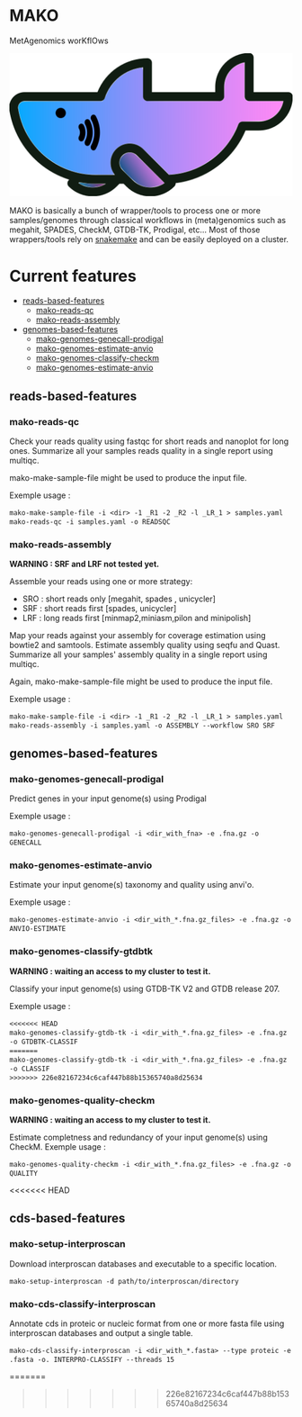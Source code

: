 # MAKO
MetAgenomics worKflOws 

<p align="center">
  <img src="mako.png">
</p>

MAKO is basically a bunch of wrapper/tools to process one or more samples/genomes through classical workflows in (meta)genomics such as megahit, SPADES, CheckM, GTDB-TK, Prodigal, etc...
Most of those wrappers/tools rely on [snakemake](https://snakemake.readthedocs.io/en/stable/) and can be easily deployed on a cluster.

# Current features

- [reads-based-features](#reads-based-features)
	- [mako-reads-qc](#mako-reads-qc)
	- [mako-reads-assembly](#mako-reads-assembly)
- [genomes-based-features](#genomes-based-features)
	- [mako-genomes-genecall-prodigal](#mako-genomes-genecall-prodigal)
	- [mako-genomes-estimate-anvio](#mako-genomes-estimate-anvio)
	- [mako-genomes-classify-checkm](#mako-genomes-classify-checkm)
	- [mako-genomes-estimate-anvio](#mako-genomes-estimate-anvio)


## reads-based-features

### mako-reads-qc

Check your reads quality using fastqc for short reads and nanoplot for long ones. Summarize all your samples reads quality in a single report using multiqc.

mako-make-sample-file might be used to produce the input file.

Exemple usage :

```
mako-make-sample-file -i <dir> -1 _R1 -2 _R2 -l _LR_1 > samples.yaml
mako-reads-qc -i samples.yaml -o READSQC 
```

### mako-reads-assembly

**WARNING : SRF and LRF not tested yet.**

Assemble your reads using one or more strategy:

- SRO : short reads only [megahit, spades , unicycler]
- SRF : short reads first [spades, unicycler]
- LRF : long reads first [minmap2,miniasm,pilon and minipolish]

Map your reads against your assembly for coverage estimation using bowtie2 and samtools.
Estimate assembly quality using seqfu and Quast.
Summarize all your samples' assembly quality in a single report using multiqc.

Again, mako-make-sample-file might be used to produce the input file.

Exemple usage :

```
mako-make-sample-file -i <dir> -1 _R1 -2 _R2 -l _LR_1 > samples.yaml
mako-reads-assembly -i samples.yaml -o ASSEMBLY --workflow SRO SRF  
```

## genomes-based-features

### mako-genomes-genecall-prodigal
Predict genes in your input genome(s) using Prodigal

Exemple usage :

```
mako-genomes-genecall-prodigal -i <dir_with_fna> -e .fna.gz -o GENECALL
```

### mako-genomes-estimate-anvio
Estimate your input genome(s) taxonomy and quality using anvi'o.

Exemple usage :

```
mako-genomes-estimate-anvio -i <dir_with_*.fna.gz_files> -e .fna.gz -o ANVIO-ESTIMATE
```

### mako-genomes-classify-gtdbtk
**WARNING : waiting an access to my cluster to test it.**

Classify your input genome(s) using GTDB-TK V2 and GTDB release 207.

Exemple usage :

```
<<<<<<< HEAD
mako-genomes-classify-gtdb-tk -i <dir_with_*.fna.gz_files> -e .fna.gz -o GTDBTK-CLASSIF
=======
mako-genomes-classify-gtdb-tk -i <dir_with_*.fna.gz_files> -e .fna.gz -o CLASSIF
>>>>>>> 226e82167234c6caf447b88b15365740a8d25634
```
### mako-genomes-quality-checkm
**WARNING : waiting an access to my cluster to test it.**

Estimate completness and redundancy of your input genome(s) using CheckM.
Exemple usage :

```
mako-genomes-quality-checkm -i <dir_with_*.fna.gz_files> -e .fna.gz -o QUALITY
```

<<<<<<< HEAD
## cds-based-features

### mako-setup-interproscan

Download interproscan databases and executable to a specific location.

```
mako-setup-interproscan -d path/to/interproscan/directory
```

### mako-cds-classify-interproscan

Annotate cds in proteic or nucleic format from one or more fasta file using interproscan databases and output a single table.

```
mako-cds-classify-interproscan -i <dir_with_*.fasta> --type proteic -e .fasta -o. INTERPRO-CLASSIFY --threads 15
```

=======
>>>>>>> 226e82167234c6caf447b88b15365740a8d25634

